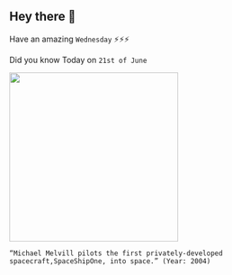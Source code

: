 ## Hey there 👋
Have an amazing `Wednesday` ⚡⚡⚡

Did you know Today on `21st of June`
 
 [<img src="https://lookingupwayup.com/dev/wp-content/uploads/2019/06/clip_image002.jpg" width="300" />](https://www.britannica.com/biography/Michael-Melvill#:~:text=On%20June%2021,%202004) 
 ```
“Michael Melvill pilots the first privately-developed spacecraft,SpaceShipOne, into space.” (Year: 2004)
```

